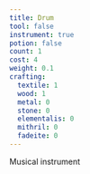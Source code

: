 ```yaml
---
title: Drum
tool: false
instrument: true
potion: false
count: 1
cost: 4
weight: 0.1
crafting:
  textile: 1
  wood: 1
  metal: 0
  stone: 0
  elementalis: 0
  mithril: 0
  fadeite: 0
---
```


Musical instrument
